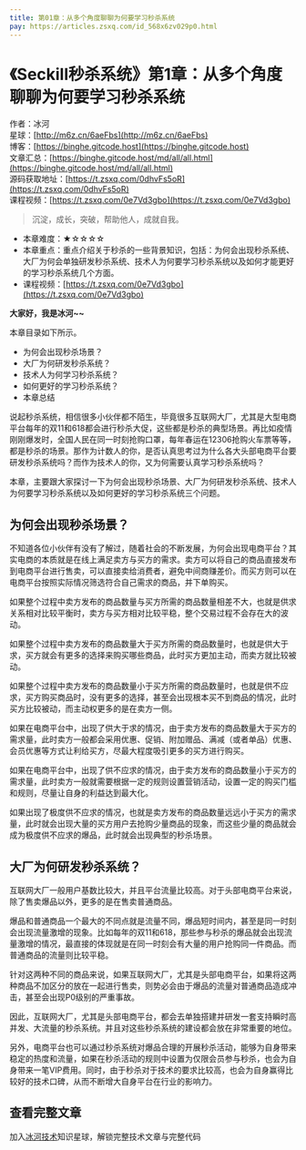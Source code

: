 ```yaml
---
title: 第01章：从多个角度聊聊为何要学习秒杀系统
pay: https://articles.zsxq.com/id_568x6zv029p0.html
---
```


# 《Seckill秒杀系统》第1章：从多个角度聊聊为何要学习秒杀系统

作者：冰河
<br/>星球：[http://m6z.cn/6aeFbs](http://m6z.cn/6aeFbs)
<br/>博客：[https://binghe.gitcode.host](https://binghe.gitcode.host)
<br/>文章汇总：[https://binghe.gitcode.host/md/all/all.html](https://binghe.gitcode.host/md/all/all.html)
<br/>源码获取地址：[https://t.zsxq.com/0dhvFs5oR](https://t.zsxq.com/0dhvFs5oR)
<br/>课程视频：[https://t.zsxq.com/0e7Vd3gbo](https://t.zsxq.com/0e7Vd3gbo)

> 沉淀，成长，突破，帮助他人，成就自我。

* 本章难度：★☆☆☆☆
* 本章重点：重点介绍关于秒杀的一些背景知识，包括：为何会出现秒杀系统、大厂为何会单独研发秒杀系统、技术人为何要学习秒杀系统以及如何才能更好的学习秒杀系统几个方面。
* 课程视频：[https://t.zsxq.com/0e7Vd3gbo](https://t.zsxq.com/0e7Vd3gbo)

**大家好，我是冰河~~**

本章目录如下所示。

* 为何会出现秒杀场景？
* 大厂为何研发秒杀系统？
* 技术人为何学习秒杀系统？
* 如何更好的学习秒杀系统？
* 本章总结

说起秒杀系统，相信很多小伙伴都不陌生，毕竟很多互联网大厂，尤其是大型电商平台每年的双11和618都会进行秒杀大促，这些都是秒杀的典型场景。再比如疫情刚刚爆发时，全国人民在同一时刻抢购口罩，每年春运在12306抢购火车票等等，都是秒杀的场景。那作为计数人的你，是否认真思考过为什么各大头部电商平台要研发秒杀系统吗？而作为技术人的你，又为何需要认真学习秒杀系统吗？

本章，主要跟大家探讨一下为何会出现秒杀场景、大厂为何研发秒杀系统、技术人为何要学习秒杀系统以及如何更好的学习秒杀系统三个问题。

## 为何会出现秒杀场景？

不知道各位小伙伴有没有了解过，随着社会的不断发展，为何会出现电商平台？其实电商的本质就是在线上满足卖方与买方的需求。卖方可以将自己的商品直接发布到电商平台进行售卖，可以直接卖给消费者，避免中间商赚差价。而买方则可以在电商平台按照实际情况筛选符合自己需求的商品，并下单购买。

如果整个过程中卖方发布的商品数量与买方所需的商品数量相差不大，也就是供求关系相对比较平衡时，卖方与买方相对比较平稳，整个交易过程不会存在大的波动。

如果整个过程中卖方发布的商品数量大于买方所需的商品数量时，也就是供大于求，买方就会有更多的选择来购买哪些商品，此时买方更加主动，而卖方就比较被动。

如果整个过程中卖方发布的商品数量小于买方所需的商品数量时，也就是供不应求，买方购买商品时，没有更多的选择，甚至会出现根本买不到商品的情况，此时买方比较被动，而主动权更多的是在卖方一侧。

如果在电商平台中，出现了供大于求的情况，由于卖方发布的商品数量大于买方的需求量，此时卖方一般都会采用优惠、促销、附加赠品、满减（或者单品）优惠、会员优惠等方式让利给买方，尽最大程度吸引更多的买方进行购买。

如果在电商平台中，出现了供不应求的情况，由于卖方发布的商品数量小于买方的需求量，此时卖方一般就需要根据一定的规则设置营销活动，设置一定的购买门槛和规则，尽量让自身的利益达到最大化。

如果出现了极度供不应求的情况，也就是卖方发布的商品数量远远小于买方的需求量，此时就会出现大量的买方用户去抢购少量商品的现象，而这些少量的商品就会成为极度供不应求的爆品，此时就会出现典型的秒杀场景。

## 大厂为何研发秒杀系统？

互联网大厂一般用户基数比较大，并且平台流量比较高。对于头部电商平台来说，除了售卖爆品以外，更多的是在售卖普通商品。

爆品和普通商品一个最大的不同点就是流量不同，爆品短时间内，甚至是同一时刻会出现流量激增的现象。比如每年的双11和618，那些参与秒杀的爆品就会出现流量激增的情况，最直接的体现就是在同一时刻会有大量的用户抢购同一件商品。而普通商品的流量则比较平稳。

针对这两种不同的商品来说，如果互联网大厂，尤其是头部电商平台，如果将这两种商品不加区分的放在一起进行售卖，则势必会由于爆品的流量对普通商品造成冲击，甚至会出现P0级别的严重事故。

因此，互联网大厂，尤其是头部电商平台，都会去单独搭建并研发一套支持瞬时高并发、大流量的秒杀系统。并且对这些秒杀系统的建设都会放在非常重要的地位。

另外，电商平台也可以通过秒杀系统对爆品合理的开展秒杀活动，能够为自身带来稳定的热度和流量，如果在秒杀活动的规则中设置为仅限会员参与秒杀，也会为自身带来一笔VIP费用。同时，由于秒杀对于技术的要求比较高，也会为自身赢得比较好的技术口碑，从而不断增大自身平台在行业的影响力。

## 查看完整文章

加入[冰河技术](http://m6z.cn/6aeFbs)知识星球，解锁完整技术文章与完整代码